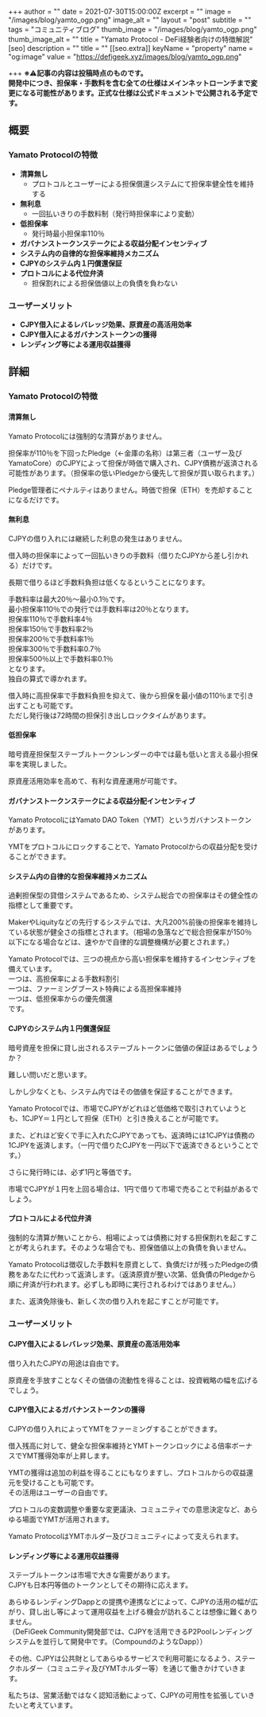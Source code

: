 +++
author = ""
date = 2021-07-30T15:00:00Z
excerpt = ""
image = "/images/blog/yamto_ogp.png"
image_alt = ""
layout = "post"
subtitle = ""
tags = "コミュニティブログ"
thumb_image = "/images/blog/yamto_ogp.png"
thumb_image_alt = ""
title = "Yamato Protocol - DeFi経験者向けの特徴解説"
[seo]
description = ""
title = ""
[[seo.extra]]
keyName = "property"
name = "og:image"
value = "https://defigeek.xyz/images/blog/yamto_ogp.png"

+++
**※**⚠️**記事の内容は投稿時点のものです。  
開発中につき、担保率・手数料を含む全ての仕様はメインネットローンチまで変更になる可能性があります。正式な仕様は公式ドキュメントで公開される予定です。**

## 概要

### **Yamato Protocolの特徴**

* **清算無し**
  * プロトコルとユーザーによる担保償還システムにて担保率健全性を維持する
* **無利息**
  * 一回払いきりの手数料制（発行時担保率により変動）
* **低担保率**
  * 発行時最小担保率110％
* **ガバナンストークンステークによる収益分配インセンティブ**
* **システム内の自律的な担保率維持メカニズム**
* **CJPYのシステム内１円償還保証**
* **プロトコルによる代位弁済**
  * 担保割れによる担保価値以上の負債を負わない

### ユーザーメリット

* **CJPY借入によるレバレッジ効果、原資産の高活用効率**
* **CJPY借入によるガバナンストークンの獲得**
* **レンディング等による運用収益獲得**

## 詳細

### **Yamato Protocolの特徴**

#### **清算無し**

Yamato Protocolには強制的な清算がありません。

担保率が110％を下回ったPledge（←金庫の名称）は第三者（ユーザー及びYamatoCore）のCJPYによって担保が時価で購入され、CJPY債務が返済される可能性があります。（担保率の低いPledgeから優先して担保が買い取られます。）

Pledge管理者にペナルティはありません。時価で担保（ETH）を売却することになるだけです。

#### **無利息**

CJPYの借り入れには継続した利息の発生はありません。

借入時の担保率によって一回払いきりの手数料（借りたCJPYから差し引かれる）だけです。

長期で借りるほど手数料負担は低くなるということになります。

手数料率は最大20％～最小0.1％です。  
最小担保率110％での発行では手数料率は20％となります。  
担保率110％で手数料率4％  
担保率150％で手数料率2％  
担保率200％で手数料率1％  
担保率300％で手数料率0.7％  
担保率500％以上で手数料率0.1％  
となります。  
独自の算式で導かれます。

借入時に高担保率で手数料負担を抑えて、後から担保を最小値の110％まで引き出すことも可能です。  
ただし発行後は72時間の担保引き出しロックタイムがあります。

#### **低担保率**

暗号資産担保型ステーブルトークンレンダーの中では最も低いと言える最小担保率を実現しました。

原資産活用効率を高めて、有利な資産運用が可能です。

#### **ガバナンストークンステークによる収益分配インセンティブ**

Yamato ProtocolにはYamato DAO Token（YMT）というガバナンストークンがあります。

YMTをプロトコルにロックすることで、Yamato Protocolからの収益分配を受けることができます。

#### **システム内の自律的な担保率維持メカニズム**

過剰担保型の貸借システムであるため、システム総合での担保率はその健全性の指標として重要です。

MakerやLiquityなどの先行するシステムでは、大凡200%前後の担保率を維持している状態が健全さの指標とされます。（相場の急落などで総合担保率が150％以下になる場合などは、速やかで自律的な調整機構が必要とされます。）

Yamato Protocolでは、三つの視点から高い担保率を維持するインセンティブを備えています。  
一つは、高担保率による手数料割引  
一つは、ファーミングブースト特典による高担保率維持  
一つは、低担保率からの優先償還  
です。

#### **CJPYのシステム内１円償還保証**

暗号資産を担保に貸し出されるステーブルトークンに価値の保証はあるでしょうか？

難しい問いだと思います。

しかし少なくとも、システム内ではその価値を保証することができます。

Yamato Protocolでは、市場でCJPYがどれほど低価格で取引されていようとも、1CJPY＝１円として担保（ETH）と引き換えることが可能です。

また、どれほど安くで手に入れたCJPYであっても、返済時には1CJPYは債務の1CJPYを返済します。（一円で借りたCJPYを一円以下で返済できるということです。）

さらに発行時には、必ず1円と等価です。

市場でCJPYが１円を上回る場合は、1円で借りて市場で売ることで利益があるでしょう。

#### **プロトコルによる代位弁済**

強制的な清算が無いことから、相場によっては債務に対する担保割れを起こすことが考えられます。そのような場合でも、担保価値以上の負債を負いません。

Yamato Protocolは徴収した手数料を原資として、負債だけが残ったPledgeの債務をあなたに代わって返済します。（返済原資が整い次第、低負債のPledgeから順に弁済が行われます。必ずしも即時に実行されるわけではありません。）

また、返済免除後も、新しく次の借り入れを起こすことが可能です。

### ユーザーメリット

#### **CJPY借入によるレバレッジ効果、原資産の高活用効率**

借り入れたCJPYの用途は自由です。

原資産を手放すことなくその価値の流動性を得ることは、投資戦略の幅を広げるでしょう。

#### **CJPY借入によるガバナンストークンの獲得**

CJPYの借り入れによってYMTをファーミングすることができます。

借入残高に対して、健全な担保率維持とYMTトークンロックによる倍率ボーナスでYMT獲得効率が上昇します。

YMTの獲得は追加の利益を得ることにもなりますし、プロトコルからの収益還元を受けることも可能です。  
その活用はユーザーの自由です。

プロトコルの変数調整や重要な変更議決、コミュニティでの意思決定など、あらゆる場面でYMTが活用されます。

Yamato ProtocolはYMTホルダー及びコミュニティによって支えられます。

#### **レンディング等による運用収益獲得**

ステーブルトークンは市場で大きな需要があります。  
CJPYも日本円等価のトークンとしてその期待に応えます。

あらゆるレンディングDappとの提携や連携などによって、CJPYの活用の幅が広がり、貸し出し等によって運用収益を上げる機会が訪れることは想像に難くありません。  
（DeFiGeek Community開発部では、CJPYを活用できるP2Poolレンディングシステムを並行して開発中です。（CompoundのようなDapp））

その他、CJPYは公共財としてあらゆるサービスで利用可能になるよう、ステークホルダー（コミュニティ及びYMTホルダー等）を通じて働きかけていきます。

私たちは、営業活動ではなく認知活動によって、CJPYの可用性を拡張していきたいと考えています。